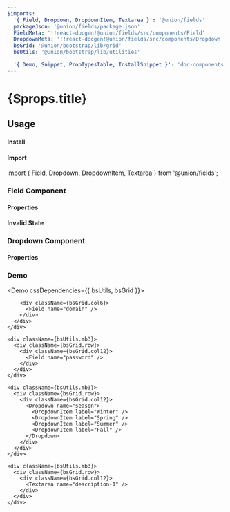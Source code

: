 ```yaml
---
$imports:
  '{ Field, Dropdown, DropdownItem, Textarea }': '@union/fields'
  packageJson: '@union/fields/package.json'
  FieldMeta: '!!react-docgen!@union/fields/src/components/Field'
  DropdownMeta: '!!react-docgen!@union/fields/src/components/Dropdown'
  bsGrid: '@union/bootstrap/lib/grid'
  bsUtils: '@union/bootstrap/lib/utilities'

  '{ Demo, Snippet, PropTypesTable, InstallSnippet }': 'doc-components'
---
```


<h1>{$props.title}</h1>

## Usage

#### Install

<InstallSnippet packageJson={packageJson} />

#### Import

<Snippet lang="javascript">
import { Field, Dropdown, DropdownItem, Textarea } from '@union/fields';
</Snippet>


### Field Component

<Demo>
  <Field name="email" />
</Demo>

#### Properties

<PropTypesTable metadata={FieldMeta.props} />

#### Invalid State

<Demo>
  <Field name="email" valid={false} validationMessage="Something went wrong" />
</Demo>

### Dropdown Component

<Demo>
  <Dropdown name="Season">
    <DropdownItem label="Winter" />
    <DropdownItem label="Spring" />
    <DropdownItem label="Summer" />
    <DropdownItem label="Fall" />
  </Dropdown>
</Demo>

#### Properties

<PropTypesTable metadata={DropdownMeta.props} />

### Demo

<Demo cssDependencies={{ bsUtils, bsGrid }}>
  <div>
    <div className={bsUtils.mb3}>
      <div className={bsGrid.row}>
        <div className={bsGrid.col6}>
          <Field name="email" />
        </div>

        <div className={bsGrid.col6}>
          <Field name="domain" />
        </div>
      </div>
    </div>

    <div className={bsUtils.mb3}>
      <div className={bsGrid.row}>
        <div className={bsGrid.col12}>
          <Field name="password" />
        </div>
      </div>
    </div>

    <div className={bsUtils.mb3}>
      <div className={bsGrid.row}>
        <div className={bsGrid.col12}>
          <Dropdown name="season">
            <DropdownItem label="Winter" />
            <DropdownItem label="Spring" />
            <DropdownItem label="Summer" />
            <DropdownItem label="Fall" />
          </Dropdown>
        </div>
      </div>
    </div>

    <div className={bsUtils.mb3}>
      <div className={bsGrid.row}>
        <div className={bsGrid.col12}>
          <Textarea name="description-1" />
        </div>
      </div>
    </div>
  </div>
</Demo>
